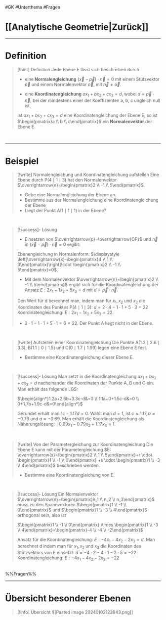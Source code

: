#GK #Unterthema #Fragen 

# [[Analytische Geometrie|Zurück]]

___
# Definition

>[!hint] Definition
>Jede Ebene E lässt sich beschreiben durch
>
>- eine **Normalengleichung** $(\overrightarrow{x}-\overrightarrow{p})\cdot \overrightarrow{n}=0$
>  mit einem Stützvektor $\overrightarrow{p}$ und einem Normalenvektor $\overrightarrow{n},$ mit $\overrightarrow{n} \neq \overrightarrow{o}$.
>
>- eine **Koordinatengleichung** $ax_{1}+bx_{2}+cx_{3}=d$, wobei $d=\overrightarrow{p} \cdot \overrightarrow{n}$, bei der mindestens einer der Koeffizienten a, b, c ungleich null ist.
>
>Ist $ax_{1}+bx_{2}+cx_{3}=d$ eine Koordinatengleichung der Ebene E, so ist $\begin{pmatrix}a \\ b  \\ c\end{pmatrix}$ ein **Normalenvektor** der Ebene E.

<br>

___
# Beispiel

>[!write] Normalengleichung und Koordinatengleichung aufstellen
>Eine Ebene durch P$(4\mid 1\mid 3)$ hat den Normalenvektor $\overrightarrow{n}=\begin{pmatrix}2 \\ -1  \\ 5\end{pmatrix}$.
>
>- Gebe eine Normalengleichung der Ebene an.
>- Bestimme aus der Normalengleichung eine Koordinatengleichung der Ebene
>- Liegt der Punkt A$(1\mid 1\mid 1)$ in der Ebene?

<br>

>[!success]- Lösung
>- Einsetzen von $\overrightarrow{p}=\overrightarrow{OP}$ und $\overrightarrow{n}$ in $(\overrightarrow{x}-\overrightarrow{p})\cdot \overrightarrow{n}=0$ ergibt:
>
>Ebenengleichung in Normalenform: $\displaystyle \left[\overrightarrow{x}-\begin{pmatrix}4 \\ 1  \\ 3\end{pmatrix}\right]\cdot \begin{pmatrix}2 \\ -1  \\ 5\end{pmatrix}=0$.
>
>- Mit dem Normalenvektor $\overrightarrow{n}=\begin{pmatrix}2 \\ -1  \\ 5\end{pmatrix}$ ergibt sich für die Koordinatengleichung der Ansatz $E:2x_{1}-1x_{2}+5x_{3}=d$ mit $d=\overrightarrow{p} \cdot \overrightarrow{n}$.
>
>Den Wert für d berechnet man, indem man für $x_{1}, x_{2}$ und $x_{3}$ die Koordinaten des Punktes P$(4\mid 1\mid 3)$:
>$d=2 \cdot 4-1 \cdot 1 + 5 \cdot 3= 22$
>Koordinatengleichung: $E:2x_{1}-1x_{2}+5x_{3}=22$.
>
>- $2 \cdot 1-1 \cdot 1 + 5 \cdot 1= 6 \neq 22$. Der Punkt A liegt nicht in der Ebene.

<br>

>[!write] Aufstellen einer Koordinatengleichung
>Die Punkte A$(1.2\mid 2.6\mid 3.3)$, B$(1.1\mid 0\mid 1.5)$ und C$(0\mid 1.7\mid 1.99)$ legen eine Ebene E fest.
>- Bestimme eine Koordinatengleichung dieser Ebene E.

<br>

>[!success]- Lösung
>Man setzt in die Koordinatengleichung $ax_{1}+bx_{2}+cx_{3}=d$ nacheinander die Koordinaten der Punkte A, B und C ein.
>Man erhält das folgende LGS:
>
>$\begin{align*}1.2a+2.6b+3.3c-d&=0 \\ 1.1a+0+1.5c-d&=0 \\ 0+1.7b+1.9c-d&=0\end{align*}$
>
>Gerundet erhält man $1c-1.17d=0$.
>Wählt man $d=1$, ist $c\approx 1.17, b\approx -0.79$ und $a\approx -0.69$.
>Man erhält die Koordinatengleichung als Näherungslösung:
>$-0.69x_{1}-0.79x_{2}+1.17x_{3}\approx 1$.

<br>


>[!write] Von der Parametergleichung zur Koordinatengleichung
>Die Ebene E kann mit der Parametergleichung $E: \overrightarrow{x}=\begin{pmatrix}2 \\ 1  \\ 5\end{pmatrix}+r \cdot \begin{pmatrix}1 \\ -1  \\ 0\end{pmatrix} +s \cdot \begin{pmatrix}1 \\ -3  \\ 4\end{pmatrix}$ beschrieben werden.
>- Bestimme eine Koordinatengleichung von E.

<br>

>[!success]- Lösung
>Ein Normalenvektor $\overrightarrow{n}=\begin{pmatrix}n_1 \\ n_2  \\ n_3\end{pmatrix}$ muss zu den Spannvektoren $\begin{pmatrix}1 \\ -1  \\ 0\end{pmatrix}$ und $\begin{pmatrix}1 \\ -3  \\ 4\end{pmatrix}$ orthogonal sein, also ist 
>
>$\begin{pmatrix}1 \\ -1  \\ 0\end{pmatrix} \times \begin{pmatrix}1 \\ -3  \\ 4\end{pmatrix}=\begin{pmatrix}-4 \\ -4  \\ -2\end{pmatrix}$
>
>Ansatz für die Koordinatengleichung: $E: -4x_{1}-4x_{2}-2x_{3}=d$.
>Man berechnet d indem man für $x_{1}, x_{2}$ und $x_3$ die Koordinaten des Stützvektors von E einsetzt:
>$d=-4 \cdot 2-4 \cdot 1-2 \cdot 5=-22$.
>Koordinatengleichung: $E:-4x_{1}-4x_{2}-2x_{3}=-22$

<br>%%Fragen%%

___
# Übersicht besonderer Ebenen

>[!info] Übersicht
>![[Pasted image 20240102123943.png]]

<br>
